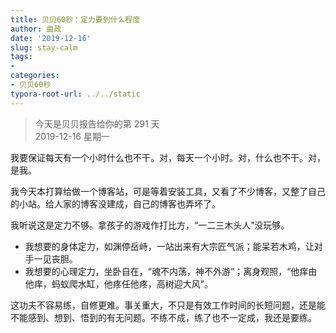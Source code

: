 ```yaml
---
title: 贝贝60秒：定力要到什么程度
author: 曲政
date: '2019-12-16'
slug: stay-calm
tags:
- 
categories:
- 贝贝60秒
typora-root-url: ../../static
---
```

> 今天是贝贝报告给你的第 291 天   
> 2019-12-16 星期一 

我要保证每天有一个小时什么也不干。对，每天一个小时。对，什么也不干。对，是我。

我今天本打算给做一个博客站，可是等着安装工具，又看了不少博客，又整了自己的小站。给人家的博客没建成，自己的博客也弄坏了。

我听说这是定力不够。拿孩子的游戏作打比方，“一二三木头人”没玩够。

-   我想要的身体定力，如渊停岳峙，一站出来有大宗匠气派；能呆若木鸡，让对手一见丧胆。
-   我想要的心理定力，坐卧自在，“魂不内荡，神不外游”；离身观照，“他痒由他痒，蚂蚁爬水缸，他疼任他疼，高树迎大风”。

这功夫不容易练，自修更难。事关重大，不只是有效工作时间的长短问题，还是能不能感到、想到、悟到的有无问题。不练不成，练了也不一定成，我还是要练。

